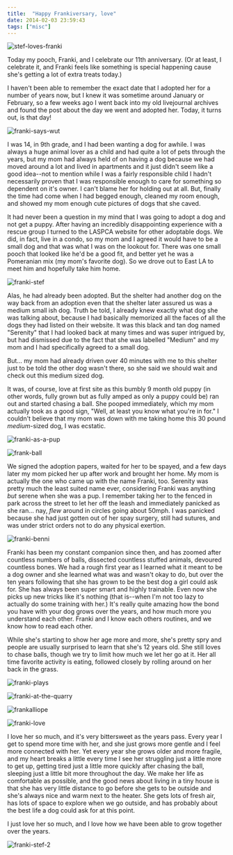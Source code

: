 ```yaml
---
title:  "Happy Frankiversary, love"
date: 2014-02-03 23:59:43
tags: ["misc"]
---
```

![stef-loves-franki](/uploads/2014/02/stef-loves-franki.jpg)

Today my pooch, Franki, and I celebrate our 11th anniversary. (Or at least, I celebrate it, and Franki feels like something is special happening cause she's getting a lot of extra treats today.)

I haven't been able to remember the exact date that I adopted her for a number of years now, but I knew it was sometime around January or February, so a few weeks ago I went back into my old livejournal archives  and found the post about the day we went and adopted her. Today, it turns out, is that day!

![franki-says-wut](/uploads/2014/02/franki-says-wut.jpg)

I was 14, in 9th grade, and I had been wanting a dog for awhile. I was always a huge animal lover as a child and had quite a lot of pets through the years, but my mom had always held of on having a dog because we had moved around a lot and lived in apartments and it just didn't seem like a good idea--not to mention while I was a fairly responsible child I hadn't necessarily proven that I was responsible enough to care for something so dependent on it's owner. I can't blame her for holding out at all. But, finally the time had come when I had begged enough, cleaned my room enough, and showed my mom enough cute pictures of dogs that she caved.

It had never been a question in my mind that I was going to adopt a dog and not get a puppy. After having an incredibly disappointing experience with a rescue group I turned to the  LASPCA website for other adoptable dogs.  We did, in fact, live in a condo, so my mom and I agreed it would have to be a small dog and that was what I was on the lookout for. There was one small pooch that looked like he'd be a good fit, and better yet he was a Pomeranian mix (my mom's favorite dog). So we drove out to East LA to meet him and hopefully take him home.

![franki-stef](/uploads/2014/02/franki-stef.jpg)

Alas, he had already been adopted. But the shelter had another dog on the way back from an adoption even that the shelter later assured us was  a medium small ish dog. Truth be told, I already knew exactly what dog she was talking about, because I had basically memorized all the faces of all the dogs they had listed on their website. It was this black and tan dog named "Serenity" that I had looked back at many times and was super intrigued by, but had dismissed due to the fact that she was labelled "Medium" and my mom and I had specifically agreed to a small dog.

But... my mom had already driven over 40 minutes with me to this shelter just to be told the other dog wasn't there, so she said we should wait and check out this medium sized dog.

It was, of course, love at first site as this bumbly 9 month old puppy (in other words, fully grown but as fully amped as only a puppy could be) ran out and started chasing a ball.  She pooped immediately, which my mom actually took as a good sign, "Well, at least you know what you're in for." I couldn't believe that my mom was down with me taking home this 30 pound _medium_-sized dog, I was ecstatic.

![franki-as-a-pup](/uploads/2014/02/franki-as-a-pup.jpg)

![frank-ball](/uploads/2014/02/frank-ball.jpg)

We signed the adoption papers, waited for her to be spayed, and a few days later my mom picked her up after work and brought her home. My mom is actually the one who came up with the name Franki, too. Serenity was pretty much the least suited name ever, considering Franki was anything _but_ serene when she was a pup. I remember taking her to the fenced in park across the street to let her off the leash and immediately panicked as she ran... nay, _flew_ around in circles going about 50mph. I was panicked because she had just gotten out of her spay surgery, still had sutures, and was under strict orders not to do any physical exertion.

![franki-benni](/uploads/2014/02/franki-benni.jpg)

Franki has been my constant companion since then, and has zoomed after countless numbers of balls, dissected countless stuffed animals, devoured countless bones. We had a rough first year as I learned what it meant to be a dog owner and she learned what was and wasn't okay to do, but over the ten years following that she has grown to be the best dog a girl could ask for. She has always been super smart and highly trainable. Even now she picks up new tricks like it's nothing  (that is--when I'm not too lazy to actually do some training with her.) It's really quite amazing how the bond you have with your dog grows over the years, and how much more you understand each other. Franki and I know each others routines, and we know how to read each other.

While she's starting to show her age more and more, she's pretty spry and people are usually surprised to learn that she's 12 years old.  She still loves to chase balls, though we try to limit how much we let her go at it. Her all time favorite activity is eating, followed closely by rolling around on her back in the grass.

![franki-plays](/uploads/2014/02/franki-plays.jpg)

![franki-at-the-quarry](/uploads/2014/02/franki-at-the-quarry.jpg)

![frankalliope](/uploads/2014/02/frankalliope.jpg)

![franki-love](/uploads/2014/02/franki-love.jpg)

I love her so much, and it's very bittersweet as the years pass. Every year I get to spend more time with her, and she just grows more gentle and I feel more connected with her.  Yet every year she grows older and more fragile, and my heart breaks a little every time I see her struggling just a little more to get up, getting tired just a little more quickly after chasing the ball, sleeping just a little bit more throughout the day. We make her life as comfortable as possible, and the good news about living in a tiny house is that she has very little distance to go before she gets to be outside and she's always nice and warm next to the heater. She gets lots of fresh air, has lots of space to explore when we go outside, and has probably about the best life a dog could ask for at this point.

I just love her so much, and I love how we have been able to grow together over the years.

![franki-stef-2](/uploads/2014/02/franki-stef-2.jpg)
